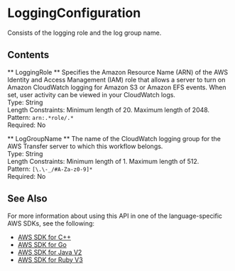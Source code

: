 # LoggingConfiguration<a name="API_LoggingConfiguration"></a>

Consists of the logging role and the log group name\.

## Contents<a name="API_LoggingConfiguration_Contents"></a>

 ** LoggingRole **   <a name="TransferFamily-Type-LoggingConfiguration-LoggingRole"></a>
Specifies the Amazon Resource Name \(ARN\) of the AWS Identity and Access Management \(IAM\) role that allows a server to turn on Amazon CloudWatch logging for Amazon S3 or Amazon EFS events\. When set, user activity can be viewed in your CloudWatch logs\.  
Type: String  
Length Constraints: Minimum length of 20\. Maximum length of 2048\.  
Pattern: `arn:.*role/.*`   
Required: No

 ** LogGroupName **   <a name="TransferFamily-Type-LoggingConfiguration-LogGroupName"></a>
The name of the CloudWatch logging group for the AWS Transfer server to which this workflow belongs\.  
Type: String  
Length Constraints: Minimum length of 1\. Maximum length of 512\.  
Pattern: `[\.\-_/#A-Za-z0-9]*`   
Required: No

## See Also<a name="API_LoggingConfiguration_SeeAlso"></a>

For more information about using this API in one of the language\-specific AWS SDKs, see the following:
+  [AWS SDK for C\+\+](https://docs.aws.amazon.com/goto/SdkForCpp/transfer-2018-11-05/LoggingConfiguration) 
+  [AWS SDK for Go](https://docs.aws.amazon.com/goto/SdkForGoV1/transfer-2018-11-05/LoggingConfiguration) 
+  [AWS SDK for Java V2](https://docs.aws.amazon.com/goto/SdkForJavaV2/transfer-2018-11-05/LoggingConfiguration) 
+  [AWS SDK for Ruby V3](https://docs.aws.amazon.com/goto/SdkForRubyV3/transfer-2018-11-05/LoggingConfiguration) 